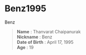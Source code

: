 # Benz1995
Benz
>**Name** \: Thanvarat  Chaipanurak  
>**Nickname** \: Benz  
>**Date of Birth** \: April 17, 1995  
>**Age** \: 19
